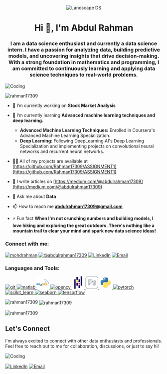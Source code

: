 <p align="center">
  <img src="https://github.com/Rahman17309/ASSIGNMENT1/assets/126219061/a47ea788-2f25-4974-a784-a2acde0b9f0f" alt="Landscape DS">
</p>
<h1 align="center">Hi 👋, I'm Abdul Rahman</h1>
<h3 align="center">I am a data science enthusiast and currently a data science intern. I have a passion for analyzing data, building predictive models, and uncovering insights that drive decision-making. With a strong foundation in mathematics and programming, I am committed to continuously learning and applying data science techniques to real-world problems.</h3>
<img align="center" alt="Coding" width="1000" src="https://proeffico.com/wp-content/uploads/2022/09/daonline.gif">

<p align="left"> <img src="https://komarev.com/ghpvc/?username=rahman17309&label=Profile%20views&color=0e75b6&style=flat" alt="rahman17309" /> </p>

- 🔭 I’m currently working on **Stock Market Analysis**

- 🌱 I’m currently learning **Advanced machine learning techniques and deep learning.**
  - **Advanced Machine Learning Techniques:** Enrolled in Coursera's Advanced Machine Learning Specialization.
  - **Deep Learning:** Following DeepLearning.AI's Deep Learning Specialization and implementing projects on convolutional neural networks and recurrent neural networks.

- 👨‍💻 All of my projects are available at [https://github.com/Rahman17309/ASSIGNMENT1](https://github.com/Rahman17309/ASSIGNMENT1)

- 📝 I write articles on [https://medium.com/@abdulrahman17309](https://medium.com/@abdulrahman17309)

- 💬 Ask me about **Data**

- 📫 How to reach me **abdulrahman17309@gmail.com**

- ⚡ Fun fact **When I'm not crunching numbers and building models, I love hiking and exploring the great outdoors. There's nothing like a mountain trail to clear your mind and spark new data science ideas!**


<h3 align="left">Connect with me:</h3>
<p align="left">
<a href="https://kaggle.com/mohdrahman" target="blank"><img align="center" src="https://raw.githubusercontent.com/rahuldkjain/github-profile-readme-generator/master/src/images/icons/Social/kaggle.svg" alt="mohdrahman" height="30" width="40" /></a>
<a href="https://medium.com/@abdulrahman17309" target="blank"><img align="center" src="https://raw.githubusercontent.com/rahuldkjain/github-profile-readme-generator/master/src/images/icons/Social/medium.svg" alt="@abdulrahman17309" height="30" width="40" /></a>
<a href="https://www.linkedin.com/in/abdul-rahman/" target="blank"><img align="center" src="https://img.shields.io/badge/LinkedIn-Connect-blue" alt="LinkedIn" height="30" width="120" /></a>
<a href="mailto:abdulrahman17309@gmail.com"><img align="center" src="https://img.shields.io/badge/Email-abdulrahman17309@gmail.com-red" alt="Email" height="30" width="250" /></a>
</p>

<h3 align="left">Languages and Tools:</h3>
<p align="left">
  <a href="https://git-scm.com/" target="_blank" rel="noreferrer"> 
    <img src="https://www.vectorlogo.zone/logos/git-scm/git-scm-icon.svg" alt="git" width="40" height="40"/> 
  </a>
  <a href="https://www.mathworks.com/" target="_blank" rel="noreferrer"> 
    <img src="https://upload.wikimedia.org/wikipedia/commons/2/21/Matlab_Logo.png" alt="matlab" width="40" height="40"/> 
  </a>
  <a href="https://www.mysql.com/" target="_blank" rel="noreferrer"> 
    <img src="https://raw.githubusercontent.com/devicons/devicon/master/icons/mysql/mysql-original-wordmark.svg" alt="mysql" width="40" height="40"/> 
  </a>
  <a href="https://opencv.org/" target="_blank" rel="noreferrer"> 
    <img src="https://www.vectorlogo.zone/logos/opencv/opencv-icon.svg" alt="opencv" width="40" height="40"/> 
  </a> 
  <a href="https://pandas.pydata.org/" target="_blank" rel="noreferrer"> 
    <img src="https://raw.githubusercontent.com/devicons/devicon/2ae2a900d2f041da66e950e4d48052658d850630/icons/pandas/pandas-original.svg" alt="pandas" width="40" height="40"/> 
  </a> 
  <a href="https://www.photoshop.com/en" target="_blank" rel="noreferrer"> 
    <img src="https://raw.githubusercontent.com/devicons/devicon/master/icons/photoshop/photoshop-line.svg" alt="photoshop" width="40" height="40"/> 
  </a> 
  <a href="https://www.python.org" target="_blank" rel="noreferrer"> 
    <img src="https://raw.githubusercontent.com/devicons/devicon/master/icons/python/python-original.svg" alt="python" width="40" height="40"/> 
  </a> 
  <a href="https://pytorch.org/" target="_blank" rel="noreferrer"> 
    <img src="https://www.vectorlogo.zone/logos/pytorch/pytorch-icon.svg" alt="pytorch" width="40" height="40"/> 
  </a> 
  <a href="https://scikit-learn.org/" target="_blank" rel="noreferrer"> 
    <img src="https://upload.wikimedia.org/wikipedia/commons/0/05/Scikit_learn_logo_small.svg" alt="scikit_learn" width="40" height="40"/> 
  </a> 
  <a href="https://seaborn.pydata.org/" target="_blank" rel="noreferrer"> 
    <img src="https://seaborn.pydata.org/_images/logo-mark-lightbg.svg" alt="seaborn" width="40" height="40"/> 
  </a> 
  <a href="https://www.tensorflow.org" target="_blank" rel="noreferrer"> 
    <img src="https://www.vectorlogo.zone/logos/tensorflow/tensorflow-icon.svg" alt="tensorflow" width="40" height="40"/> 
  </a> 
</p>

<p><img align="left" src="https://github-readme-stats.vercel.app/api/top-langs?username=rahman17309&show_icons=true&locale=en&layout=compact" alt="rahman17309" /></p>

<p>&nbsp;<img align="center" src="https://github-readme-stats.vercel.app/api?username=rahman17309&show_icons=true&locale=en" alt="rahman17309" /></p>

<p><img align="center" src="https://github-readme-streak-stats.herokuapp.com/?user=rahman17309&" alt="rahman17309" /></p>


## Let's Connect
I'm always excited to connect with other data enthusiasts and professionals. Feel free to reach out to me for collaboration, discussions, or just to say hi!

<img align="center" alt="Coding" width="200" src="https://github.com/Rahman17309/ASSIGNMENT1/assets/126219061/2ea3f61b-d90f-404f-99cd-9d125fbe2ad2">
<p align="left">
  <a href="https://www.linkedin.com/in/abdul-rahman/" target="_blank"><img align="center" src="https://img.shields.io/badge/LinkedIn-Connect-blue" alt="LinkedIn" height="30" width="130" /></a>
  <a href="mailto:abdulrahman17309@gmail.com"><img align="center" src="https://img.shields.io/badge/Email-abdulrahman17309@gmail.com-red" alt="Email" height="30" width="270" /></a>
</p>

